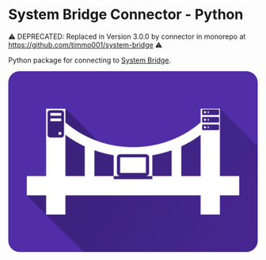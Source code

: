 # System Bridge Connector - Python

⚠️ DEPRECATED: Replaced in Version 3.0.0 by connector in monorepo at https://github.com/timmo001/system-bridge ⚠️

Python package for connecting to [System Bridge](https://github.com/timmo001/system-bridge).

![Logo](https://raw.githubusercontent.com/timmo001/system-bridge/master/resources/system-bridge-rect.png)

